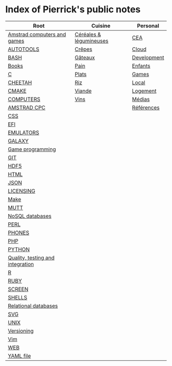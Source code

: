 # Index of Pierrick's public notes

Root | Cuisine | Personal
---------- | ---------- | ----------
[Amstrad computers and games](./amstrad.md) | [Céréales & légumineuses](./cuisine/cereales.md) | [CEA](./personal/cea.md)
[AUTOTOOLS](./autotools.md) | [Crêpes](./cuisine/crepes.md) | [Cloud](./personal/cloud.md)
[BASH](./bash.md) | [Gâteaux](./cuisine/gateaux.md) | [Development](./personal/dev.md)
[Books](./books.md) | [Pain](./cuisine/pain.md) | [Enfants](./personal/enfants.md)
[C](./c.md) | [Plats](./cuisine/plats.md) | [Games](./personal/games.md)
[CHEETAH](./cheetah.md) | [Riz](./cuisine/riz.md) | [Local](./personal/local.md)
[CMAKE](./cmake.md) | [Viande](./cuisine/viande.md) | [Logement](./personal/logement.md)
[COMPUTERS](./computers.md) | [Vins](./cuisine/vins.md) | [Médias](./personal/media.md)
[AMSTRAD CPC](./cpc.md) |  | [Références](./personal/ref.md)
[CSS](./css.md) |  | 
[EFI](./efi.md) |  | 
[EMULATORS](./emulators.md) |  | 
[GALAXY](./galaxy.md) |  | 
[Game programming](./game_programming.md) |  | 
[GIT](./git.md) |  | 
[HDF5](./hdf5.md) |  | 
[HTML](./html.md) |  | 
[JSON](./json.md) |  | 
[LICENSING](./licensing.md) |  | 
[Make](./make.md) |  | 
[MUTT](./mutt.md) |  | 
[NoSQL databases](./nosqldbs.md) |  | 
[PERL](./perl.md) |  | 
[PHONES](./phones.md) |  | 
[PHP](./php.md) |  | 
[PYTHON](./python.md) |  | 
[Quality, testing and integration](./quality.md) |  | 
[R](./r.md) |  | 
[RUBY](./ruby.md) |  | 
[SCREEN](./screen.md) |  | 
[SHELLS](./shells.md) |  | 
[Relational databases](./sqldbs.md) |  | 
[SVG](./svg.md) |  | 
[UNIX](./unix.md) |  | 
[Versioning](./versioning.md) |  | 
[Vim](./vim.md) |  | 
[WEB](./web.md) |  | 
[YAML file](./yaml.md) |  | 
